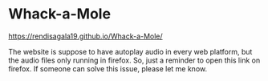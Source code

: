 # Whack-a-Mole

https://rendisagala19.github.io/Whack-a-Mole/

The website is suppose to have autoplay audio in every web platform, but the audio files only running in firefox. So, just a reminder to open this link on firefox.
If someone can solve this issue, please let me know.
